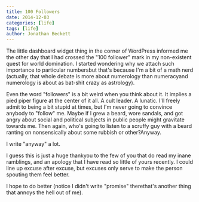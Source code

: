 ```yaml
---
title: 100 Followers
date: 2014-12-03
categories: [life]
tags: [life]
author: Jonathan Beckett
---
```


The little dashboard widget thing in the corner of WordPress informed me the other day that I had crossed the "100 follower" mark in my non-existent quest for world domination. I started wondering why we attach such importance to particular numbersbut that's because I'm a bit of a math nerd (actually, that whole debate is more about numerology than numeracyand numerology is about as bat-shit crazy as astrology).

Even the word "followers" is a bit weird when you think about it. It implies a pied piper figure at the center of it all. A cult leader. A lunatic. I'll freely admit to being a bit stupid at times, but I'm never going to convince anybody to "follow" me. Maybe if I grew a beard, wore sandals, and got angry about social and political subjects in public people might gravitate towards me. Then again, who's going to listen to a scruffy guy with a beard ranting on nonsensically about some rubbish or other?Anyway.

I write "anyway" a lot.

I guess this is just a huge thankyou to the few of you that do read my inane ramblings, and an apology that I have read so little of yours recently. I could line up excuse after excuse, but excuses only serve to make the person spouting them feel better.

I hope to do better (notice I didn't write "promise" therethat's another thing that annoys the hell out of me).
